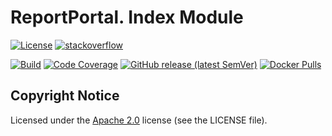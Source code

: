 # ReportPortal. Index Module
[![License](https://img.shields.io/badge/License-Apache%202.0-blue.svg)](https://opensource.org/licenses/Apache-2.0)
[![stackoverflow](https://img.shields.io/badge/reportportal-stackoverflow-orange.svg?style=flat)](http://stackoverflow.com/questions/tagged/reportportal)

[![Build](https://github.com/reportportal/service-index/actions/workflows/build.yml/badge.svg)](https://github.com/reportportal/service-index/actions/workflows/build.yml)
[![Code Coverage](https://codecov.io/gh/reportportal/service-index/branch/master/graph/badge.svg)](https://codecov.io/gh/reportportal/service-index)
[![GitHub release (latest SemVer)](https://badgen.net/github/release/reportportal/service-index)](https://github.com/reportportal/service-index/releases/latest)
[![Docker Pulls](https://img.shields.io/docker/pulls/reportportal/service-index.svg?maxAge=159200)](https://hub.docker.com/r/reportportal/service-index/)

## Copyright Notice
Licensed under the [Apache 2.0](https://www.apache.org/licenses/LICENSE-2.0)
license (see the LICENSE file).
